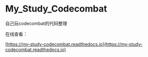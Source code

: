 # My_Study_Codecombat
自己玩codecombat的代码整理


在线查看： 

[https://my-study-codecombat.readthedocs.io](https://my-study-codecombat.readthedocs.io)
